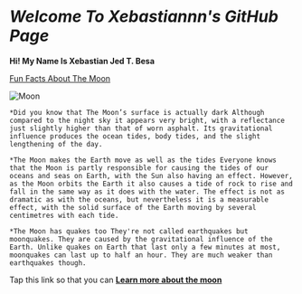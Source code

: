 # *Welcome To Xebastiannn's GitHub Page*
**Hi! My Name Is Xebastian Jed T. Besa**

[Fun Facts About The Moon](https://www.rmg.co.uk/stories/topics/interesting-facts-about-moon)

![Moon](https://encrypted-tbn0.gstatic.com/images?q=tbn:ANd9GcQ4utfiYWDKILWGJDcx5kjm8U6_xl9t9l0AjQ&usqp=CAU)

`*Did you know that The Moon’s surface is actually dark
Although compared to the night sky it appears very bright, with a reflectance just slightly higher than that of worn asphalt. Its gravitational influence produces the ocean tides, body tides, and the slight lengthening of the day.​`


`*The Moon makes the Earth move as well as the tides
Everyone knows that the Moon is partly responsible for causing the tides of our oceans and seas on Earth, with the Sun also having an effect.
However, as the Moon orbits the Earth it also causes a tide of rock to rise and fall in the same way as it does with the water. The effect is not as dramatic as with the oceans, but nevertheless it is a measurable effect, with the solid surface of the Earth moving by several centimetres with each tide.`
 
`*The Moon has quakes too
They're not called earthquakes but moonquakes. They are caused by the gravitational influence of the Earth. Unlike quakes on Earth that last only a few minutes at most, moonquakes can last up to half an hour. They are much weaker than earthquakes though.`

Tap this link so that you can  [**Learn more about the moon**](https://www.youtube.com/watch?v=6AviDjR9mmo)





